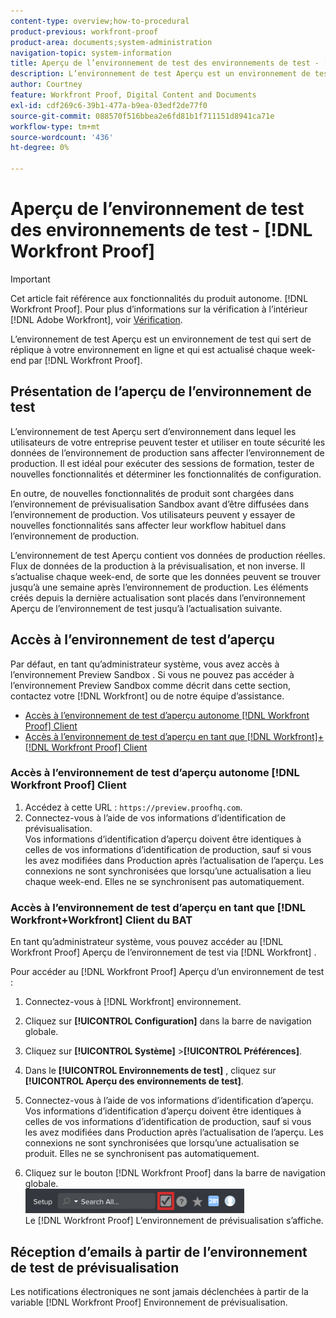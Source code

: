 ```yaml
---
content-type: overview;how-to-procedural
product-previous: workfront-proof
product-area: documents;system-administration
navigation-topic: system-information
title: Aperçu de l’environnement de test des environnements de test - [!DNL Workfront Proof]
description: L’environnement de test Aperçu est un environnement de test qui sert de réplique à votre environnement en ligne et qui est actualisé chaque week-end par [!DNL Workfront Proof].
author: Courtney
feature: Workfront Proof, Digital Content and Documents
exl-id: cdf269c6-39b1-477a-b9ea-03edf2de77f0
source-git-commit: 088570f516bbea2e6fd81b1f711151d8941ca71e
workflow-type: tm+mt
source-wordcount: '436'
ht-degree: 0%

---
```


# Aperçu de l’environnement de test des environnements de test - [!DNL Workfront Proof]

>[!IMPORTANT]
>
>Cet article fait référence aux fonctionnalités du produit autonome. [!DNL Workfront Proof]. Pour plus d’informations sur la vérification à l’intérieur [!DNL Adobe Workfront], voir [Vérification](../../../review-and-approve-work/proofing/proofing.md).

L’environnement de test Aperçu est un environnement de test qui sert de réplique à votre environnement en ligne et qui est actualisé chaque week-end par [!DNL Workfront Proof].

## Présentation de l’aperçu de l’environnement de test

L’environnement de test Aperçu sert d’environnement dans lequel les utilisateurs de votre entreprise peuvent tester et utiliser en toute sécurité les données de l’environnement de production sans affecter l’environnement de production. Il est idéal pour exécuter des sessions de formation, tester de nouvelles fonctionnalités et déterminer les fonctionnalités de configuration.

En outre, de nouvelles fonctionnalités de produit sont chargées dans l’environnement de prévisualisation Sandbox avant d’être diffusées dans l’environnement de production. Vos utilisateurs peuvent y essayer de nouvelles fonctionnalités sans affecter leur workflow habituel dans l’environnement de production.

L’environnement de test Aperçu contient vos données de production réelles. Flux de données de la production à la prévisualisation, et non inverse. Il s’actualise chaque week-end, de sorte que les données peuvent se trouver jusqu’à une semaine après l’environnement de production. Les éléments créés depuis la dernière actualisation sont placés dans l’environnement Aperçu de l’environnement de test jusqu’à l’actualisation suivante.

## Accès à l’environnement de test d’aperçu

Par défaut, en tant qu’administrateur système, vous avez accès à l’environnement Preview Sandbox . Si vous ne pouvez pas accéder à l’environnement Preview Sandbox comme décrit dans cette section, contactez votre [!DNL Workfront] ou de notre équipe d’assistance.

* [Accès à l’environnement de test d’aperçu autonome [!DNL Workfront Proof] Client](#accessing-the-preview-sandbox-as-a-stand-alone-workfront-proof-customer)
* [Accès à l’environnement de test d’aperçu en tant que [!DNL Workfront]+[!DNL Workfront Proof] Client](#accessing-the-preview-sandbox-as-a-workfrontworkfront-proof-customer)

### Accès à l’environnement de test d’aperçu autonome [!DNL Workfront Proof] Client

1. Accédez à cette URL :  `https://preview.proofhq.com`.
1. Connectez-vous à l’aide de vos informations d’identification de prévisualisation.\
   Vos informations d’identification d’aperçu doivent être identiques à celles de vos informations d’identification de production, sauf si vous les avez modifiées dans Production après l’actualisation de l’aperçu. Les connexions ne sont synchronisées que lorsqu’une actualisation a lieu chaque week-end. Elles ne se synchronisent pas automatiquement.

### Accès à l’environnement de test d’aperçu en tant que [!DNL Workfront+Workfront] Client du BAT

En tant qu’administrateur système, vous pouvez accéder au [!DNL Workfront Proof] Aperçu de l’environnement de test via [!DNL Workfront] .

Pour accéder au [!DNL Workfront Proof] Aperçu d’un environnement de test :

1. Connectez-vous à [!DNL Workfront] environnement.
1. Cliquez sur **[!UICONTROL Configuration]** dans la barre de navigation globale.
1. Cliquez sur **[!UICONTROL Système]** >**[!UICONTROL Préférences]**.

1. Dans le **[!UICONTROL Environnements de test]** , cliquez sur **[!UICONTROL Aperçu des environnements de test]**.

1. Connectez-vous à l’aide de vos informations d’identification d’aperçu.\
   Vos informations d’identification d’aperçu doivent être identiques à celles de vos informations d’identification de production, sauf si vous les avez modifiées dans Production après l’actualisation de l’aperçu. Les connexions ne sont synchronisées que lorsqu’une actualisation se produit. Elles ne se synchronisent pas automatiquement.
1. Cliquez sur le bouton [!DNL Workfront Proof] dans la barre de navigation globale.\
   ![proof_access_proofhq.png](assets/proof-access-proofhq-350x39.png)\
   Le [!DNL Workfront Proof] L’environnement de prévisualisation s’affiche.

## Réception d’emails à partir de l’environnement de test de prévisualisation

Les notifications électroniques ne sont jamais déclenchées à partir de la variable [!DNL Workfront Proof] Environnement de prévisualisation.
